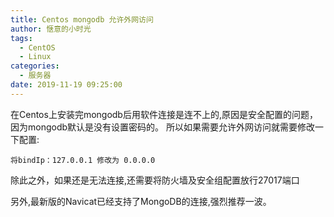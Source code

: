 ```yaml
---
title: Centos mongodb 允许外网访问
author: 惬意的小时光
tags:
  - CentOS
  - Linux
categories:
  - 服务器
date: 2019-11-19 09:25:00
---
```


在Centos上安装完mongodb后用软件连接是连不上的,原因是安全配置的问题，因为mongodb默认是没有设置密码的。
所以如果需要允许外网访问就需要修改一下配置:

```
将bindIp：127.0.0.1 修改为 0.0.0.0
```

除此之外，如果还是无法连接,还需要将防火墙及安全组配置放行27017端口

另外,最新版的Navicat已经支持了MongoDB的连接,强烈推荐一波。